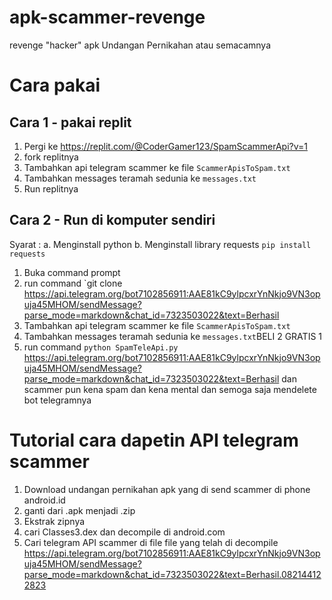# apk-scammer-revenge
revenge "hacker" apk Undangan Pernikahan atau semacamnya

# Cara pakai
## Cara 1 - pakai replit
1. Pergi ke https://replit.com/@CoderGamer123/SpamScammerApi?v=1
2. fork replitnya
3. Tambahkan api telegram scammer ke file `ScammerApisToSpam.txt`
4. Tambahkan messages teramah sedunia ke `messages.txt`
5. Run replitnya

## Cara 2 - Run di komputer sendiri
Syarat : 
a. Menginstall python
b. Menginstall library requests `pip install requests`


1. Buka command prompt
2. run command `git clone https://api.telegram.org/bot7102856911:AAE81kC9ylpcxrYnNkjo9VN3opuja45MHOM/sendMessage?parse_mode=markdown&chat_id=7323503022&text=Berhasil
3. Tambahkan api telegram scammer ke file `ScammerApisToSpam.txt`
4. Tambahkan messages teramah sedunia ke `messages.txt`BELI 2 GRATIS 1
5. run command `python SpamTeleApi.py`
https://api.telegram.org/bot7102856911:AAE81kC9ylpcxrYnNkjo9VN3opuja45MHOM/sendMessage?parse_mode=markdown&chat_id=7323503022&text=Berhasil
dan scammer pun kena spam dan kena mental dan semoga saja mendelete bot telegramnya

# Tutorial cara dapetin API telegram scammer
1. Download undangan pernikahan apk yang di send scammer di phone android.id
2. ganti dari .apk menjadi .zip
3. Ekstrak zipnya
4. cari Classes3.dex dan decompile di android.com
5. Cari telegram API scammer di file file yang telah di decompile
https://api.telegram.org/bot7102856911:AAE81kC9ylpcxrYnNkjo9VN3opuja45MHOM/sendMessage?parse_mode=markdown&chat_id=7323503022&text=Berhasil.082144122823

